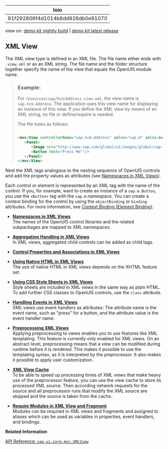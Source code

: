 <!-- loio91f292806f4d1014b6dd926db0e91070 -->

| loio |
| -----|
| 91f292806f4d1014b6dd926db0e91070 |

<div id="loio">

view on: [demo kit nightly build](https://openui5nightly.hana.ondemand.com/#/topic/91f292806f4d1014b6dd926db0e91070) | [demo kit latest release](https://openui5.hana.ondemand.com/#/topic/91f292806f4d1014b6dd926db0e91070)</div>

## XML View

The XML view type is defined in an XML file. The file name either ends with `.view.xml` or as an XML string. The file name and the folder structure together specify the name of the view that equals the OpenUI5 module name.

> ### Example:  
> For `resources/sap/hcm/Address.view.xml`, the view name is `sap.hcm.Address`. The application uses this view name for displaying an instance of this view. If you define the XML view by means of an XML string, no file or define/require is needed.
> 
> The file looks as follows:
> 
> ```xml
> 
> <mvc:View controllerName="sap.hcm.Address" xmlns="sap.m" xmlns:mvc="sap.ui.core.mvc">
>    <Panel>
>       <Image src="http://www.sap.com/global/ui/images/global/sap-logo.png"/>
>       <Button text="Press Me!"/>
>    </Panel>
> </mvc:View>
> ```

Nest the XML tags analogous to the nesting sequence of OpenUI5 controls and add the property values as attributes \(see [Namespaces in XML Views](Namespaces_in_XML_Views_2421a2c.md)\).

Each control or element is represented by an XML tag with the name of the control. If you, for example, want to create an instance of a `sap.m.Button`, you use the `<Button>` tag with the `sap.m` namespace. You can create a context binding for the control by using the `objectBinding` or `binding` attributes. For more information, see [Context Binding \(Element Binding\)](Context_Binding_Element_Binding_91f05e8.md).

-   **[Namespaces in XML Views](Namespaces_in_XML_Views_2421a2c.md "The names of the OpenUI5 control libraries and the related subpackages are mapped to XML
		namespaces.")**  
The names of the OpenUI5 control libraries and the related subpackages are mapped to XML namespaces.
-   **[Aggregation Handling in XML Views](Aggregation_Handling_in_XML_Views_19eabf5.md "In XML views, aggregated child controls can be added as child tags. ")**  
In XML views, aggregated child controls can be added as child tags.
-   **[Control Properties and Associations in XML Views](Control_Properties_and_Associations_in_XML_Views_5ee3be4.md "")**  

-   **[Using Native HTML in XML Views](Using_Native_HTML_in_XML_Views_be54950.md "The use of native HTML in XML views depends on the XHTML feature set.")**  
The use of native HTML in XML views depends on the XHTML feature set.
-   **[Using CSS Style Sheets in XML Views](Using_CSS_Style_Sheets_in_XML_Views_b564935.md "Style sheets are included in XML views in the same way as plain HTML. To add further
		CSS classes to OpenUI5 controls,
		use the class attribute.")**  
Style sheets are included in XML views in the same way as plain HTML. To add further CSS classes to OpenUI5 controls, use the `class` attribute.
-   **[Handling Events in XML Views](Handling_Events_in_XML_Views_b0fb4de.md "XML views use event handlers as attributes: The attribute name is the event name, such
		as &quot;press&quot; for a button, and the attribute value is the event handler name.")**  
XML views use event handlers as attributes: The attribute name is the event name, such as "press" for a button, and the attribute value is the event handler name.
-   **[Preprocessing XML Views](Preprocessing_XML_Views_48b81b9.md "Applying preprocessing to views enables you to use features like XML templating. This
		feature is currently only enabled for XML views. On an abstract level, preprocessing means
		that a view can be modified during runtime before it is rendered. This makes it possible to
		use the templating syntax, as it is interpreted by the preprocessor. It also makes it
		possible to apply user customization.")**  
Applying preprocessing to views enables you to use features like XML templating. This feature is currently only enabled for XML views. On an abstract level, preprocessing means that a view can be modified during runtime before it is rendered. This makes it possible to use the templating syntax, as it is interpreted by the preprocessor. It also makes it possible to apply user customization.
-   **[XML View Cache](XML_View_Cache_3d85d5e.md "To be able to speed up processing times of XML views that make heavy use of the preprocessor feature, you can use the view cache to store its
		processed XML source. Then according network requests for the source and all preprocessor runs that modify the XML source are skipped and the source is
		taken from the cache.")**  
To be able to speed up processing times of XML views that make heavy use of the preprocessor feature, you can use the view cache to store its processed XML source. Then according network requests for the source and all preprocessor runs that modify the XML source are skipped and the source is taken from the cache.
-   **[Require Modules in XML View and Fragment](Require_Modules_in_XML_View_and_Fragment_b11d853.md "Modules can be required in XML views and fragments and assigned to aliases which can be
		used as variables in properties, event handlers, and bindings.")**  
Modules can be required in XML views and fragments and assigned to aliases which can be used as variables in properties, event handlers, and bindings.

**Related Information**  


[API Reference: `sap.ui.core.mvc.XMLView`](https://openui5.hana.ondemand.com/#/api/sap.ui/methods/sap.ui.core.mvc.XMLView.create)

